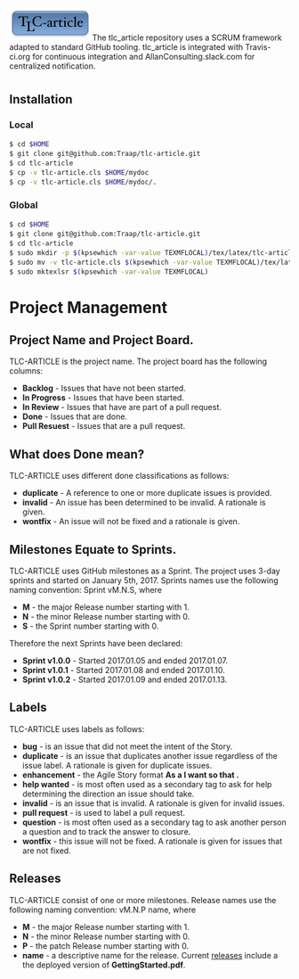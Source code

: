 ![](data/logo.png)
The tlc_article repository uses a SCRUM framework adapted to standard GitHub
tooling.  tlc_article is integrated with Travis-ci.org for continuous
integration and AllanConsulting.slack.com for centralized notification.
#

## Installation
### Local
```bash
$ cd $HOME
$ git clone git@github.com:Traap/tlc-article.git
$ cd tlc-article
$ cp -v tlc-article.cls $HOME/mydoc
$ cp -v tlc-article.cls $HOME/mydoc/.
```

### Global 
```bash
$ cd $HOME
$ git clone git@github.com:Traap/tlc-article.git
$ cd tlc-article
$ sudo mkdir -p $(kpsewhich -var-value TEXMFLOCAL)/tex/latex/tlc-article
$ sudo mv -v tlc-article.cls $(kpsewhich -var-value TEXMFLOCAL)/tex/latex/tlcarticle/.
$ sudo mktexlsr $(kpsewhich -var-value TEXMFLOCAL)
```
# Project Management
## Project Name and Project Board.
TLC-ARTICLE is the project name.  The project board has the following columns:
* **Backlog** - Issues that have not been started.
* **In Progress** - Issues that have been started.
* **In Review** - Issues that have are part of a pull request.
* **Done** - Issues that are done.
* **Pull Resuest** - Issues that are a pull request.

## What does Done mean?
TLC-ARTICLE uses different done classifications as follows:
* **duplicate** - A reference to one or more duplicate issues is provided.
* **invalid** - An issue has been determined to be invalid.  A rationale is given.
* **wontfix** - An issue will not be fixed and a rationale is given.

## Milestones Equate to Sprints.
TLC-ARTICLE uses GitHub milestones as a Sprint.  The project uses 3-day sprints
and started on January 5th, 2017.  Sprints names use the following naming
convention: Sprint vM.N.S, where
* **M** - the major Release number starting with 1.
* **N** - the minor Release number starting with 0.
* **S** - the Sprint number starting with 0.

Therefore the next Sprints have been declared:
* **Sprint v1.0.0** - Started 2017.01.05 and ended 2017.01.07.
* **Sprint v1.0.1** - Started 2017.01.08 and ended 2017.01.10.
* **Sprint v1.0.2** - Started 2017.01.09 and ended 2017.01.13.

## Labels
TLC-ARTICLE uses labels as follows:
* **bug** - is an issue that did not meet the intent of the Story.
* **duplicate** - is an issue that duplicates another issue regardless of the
  issue label.  A rationale is given for duplicate issues.
* **enhancement** - the Agile Story format **As a <type of user> I want <some
  goal> so that <some reason>.**
* **help wanted** - is most often used as a secondary tag to ask for help
  determining the direction an issue should take.
* **invalid** - is an issue that is invalid.  A rationale is given for invalid
  issues.
* **pull request** - is used to label a pull request.
* **question** - is most often used as a secondary tag to ask another person
  a question and to track the answer to closure. 
* **wontfix** - this issue will not be fixed.  A rationale is given for issues
  that are not fixed.

## Releases
TLC-ARTICLE consist of one or more milestones.  Release names use the following
naming convention: vM.N.P name, where
* **M** - the major Release number starting with 1.
* **N** - the minor Release number starting with 0.
* **P** - the patch Release number starting with 0.
* **name** - a descriptive name for the release.
Current [releases](https://github.com/Traap/tlc-article/releases) include
a the deployed version of **GettingStarted.pdf**.
